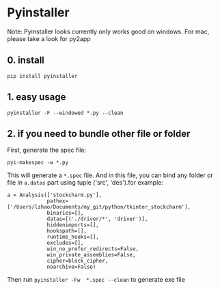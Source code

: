 # Pyinstaller

Note: Pyinstaller looks currently only works good on windows. For mac, please take a look for py2app

## 0. install

`pip install pyinstaller`

## 1. easy usage

`pyinstaller -F --windowed *.py --clean`

## 2. if you need to bundle other file or folder

First, generate the spec file:

`pyi-makespec -w *.py`

This will generate a `*.spec` file. And in this file, you can bind any folder or file in `a.datas` part using tuple ('src', 'des').for example:

```
a = Analysis(['stockcharm.py'],
             pathex=['/Users/lzhao/Documents/my_git/python/tkinter_stockcharm'],
             binaries=[],
             datas=[('./driver/*', 'driver')],
             hiddenimports=[],
             hookspath=[],
             runtime_hooks=[],
             excludes=[],
             win_no_prefer_redirects=False,
             win_private_assemblies=False,
             cipher=block_cipher,
             noarchive=False)
```

Then run `pyinstaller -Fw  *.spec --clean` to generate exe file